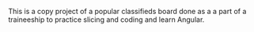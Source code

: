 This is a copy project of a popular classifieds board done as a a part of a traineeship to practice slicing and coding and learn Angular. 

